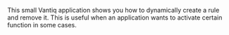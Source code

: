 This small Vantiq application shows you how to dynamically create a rule and remove it. This is useful when an application wants to activate certain function in some cases.